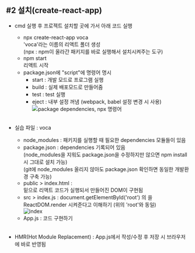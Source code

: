 ## #2 설치(create-react-app)

- cmd 실행 후 프로젝트 설치할 곳에 가서 아래 코드 실행   
  * npx create-react-app voca   
    'voca'라는 이름의 리액트 폴더 생성   
    (npx : npm이 올라간 패키지를 바로 실행해서 설치시켜주는 도구)   
  * npm start   
    리액트 시작   
  * package.json에 "script"에 명령어 명시   
    * start : 개발 모드로 프로그램 실행   
    * build : 실제 배포모드로 만들어줌   
    * test : test 실행   
    * eject : 내부 설정 꺼냄 (webpack, babel 설정 변경 시 사용)   
      ![package dependencies, npx 명령어](https://user-images.githubusercontent.com/114986832/216191453-34a12f74-98b1-4862-96fe-0ab04c7bd0a7.PNG)

  <br>

- 실습 파일 : voca   
  * node_modules : 패키지를 실행할 때 필요한 dependencies 모듈들이 있음   
  * package.json : dependencies 기록되어 있음   
    (node_modules을 지워도 package.json을 수정하지만 않으면 npm install 시 그대로 설치 가능)   
    (git에 node_modules 올리지 않아도 package.json 확인하면 동일한 개발환경 구축 가능)
  * public > index.html : <div id="root"></div> 밑으로 리액트 코드가 실행되서 만들어진 DOM이 구현됨   
  * src > index.js : document.getElementById('root') 의 <App />을 ReactDOM.render 시켜준다고 이해하기 (위의 'root'와 동일)   
    ![index](https://user-images.githubusercontent.com/114986832/216191657-cb236411-ba90-4fd2-b389-cb44d5734ef9.PNG)
  * App.js : 코드 구현하기   
    <br>

- HMR(Hot Module Replacement) : App.js에서 작성/수정 후 저장 시 브라우저에 바로 반영됨   
